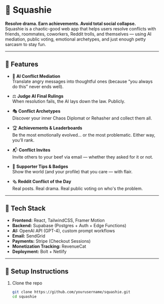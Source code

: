 # 🧃 Squashie

**Resolve drama. Earn achievements. Avoid total social collapse.**  
Squashie is a chaotic-good web app that helps users resolve conflicts with friends, roommates, coworkers, Reddit trolls, and themselves — using AI mediation, public voting, emotional archetypes, and just enough petty sarcasm to stay fun.

---

## 🚀 Features

- 🧠 **AI Conflict Mediation**  
  Translate angry messages into thoughtful ones (because “you always do this” never ends well).

- ⚖️ **Judge AI Final Rulings**  
  When resolution fails, the AI lays down the law. Publicly.

- 🎭 **Conflict Archetypes**  
  Discover your inner Chaos Diplomat or Rehasher and collect them all.

- 🏆 **Achievements & Leaderboards**  
  Be the most emotionally evolved… or the most problematic. Either way, you’ll rank.

- 📬 **Conflict Invites**  
  Invite others to your beef via email — whether they asked for it or not.

- 💸 **Supporter Tips & Badges**  
  Show the world (and your profile) that you care — with flair.

- 🗞️ **Reddit Conflict of the Day**  
  Real posts. Real drama. Real public voting on who's the problem.

---

## 🧩 Tech Stack

- **Frontend:** React, TailwindCSS, Framer Motion  
- **Backend:** Supabase (Postgres + Auth + Edge Functions)  
- **AI:** OpenAI API (GPT-4), custom prompt workflows  
- **Email:** SendGrid  
- **Payments:** Stripe (Checkout Sessions)  
- **Monetization Tracking:** RevenueCat  
- **Deployment:** Bolt + Netlify

---

## 🔧 Setup Instructions

1. Clone the repo  
   ```bash
   git clone https://github.com/yourusername/squashie.git
   cd squashie
